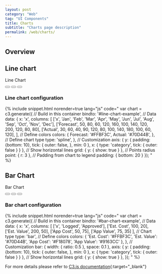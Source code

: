 ```yaml
---
layout: post
category: "Web"
tag: "UI Components"
title: Charts
subtitle: "Charts page description"
permalink: /web/charts/
---
```



<!-- Load c3.css -->
<link href="{{ site.baseurl }}/c3-charts/c3.min.css" rel="stylesheet">

<!-- Load d3.js and c3.js -->
<script src="https://d3js.org/d3.v5.min.js"></script>
<script src="{{ site.baseurl }}/c3-charts/c3.min.js"></script>


## Overview

## Line chart

<div class="card">
  <!-- Card Header -->
  <div class="card-header">
    <div class="card-header-title">Line Chart</div>
    <div class="card-header-actions">
      <button class="button-icon" data-tooltip-top="Action title">
        <i class="icn icn-Filter-Sliders"></i>
      </button>
      <button class="button-icon" data-tooltip-top="Action title">
        <i class="icn icn-Refresh"></i>
      </button>
      <button class="button-icon" data-tooltip-top="Action title">
        <i class="icn icn-Open"></i>
      </button>
    </div>
  </div>
  <!-- Card Content -->
  <div class="card-content">
    <div id="line-chart-example"></div>
  </div>
</div>


<script type="text/javascript">
  var chart = c3.generate({
    bindto: '#line-chart-example',
    data: {
      x: 'x',
      columns: [
          ['x', 'Jan', 'Feb', 'Mar', 'Apr', 'May', 'Jun', 'Jul', 'Aug', 'Sep', 'Oct', 'Nov', 'Dec'],
          ['Forecast', 50, 80, 60, 120, 160, 100, 140, 120, 200, 120, 80, 80],
          ['Actual', 30, 60, 40, 90, 120, 80, 100, 140, 180, 100, 60, 120],
      ],
      colors: {
        Forecast: '#FFBF3C',
        Actual: '#70D44B',
      },
      type: 'spline',
    },
    axis: {
      y: {
        padding: {bottom: 10},
        tick: {
          outer: false,
        },
        min: 0
      },
      x: {
        type: 'category',
        tick: {
          outer: false
        }
      }
    },
    grid: {
      y: {
        show: true
      }
    },
    point: {
      r: 3
    },
    padding: {
      bottom: 20
    }
  });
</script>

<p></p>

### Line chart configuration

{% include snippet.html norender=true lang="js" code="
var chart = c3.generate({
  // Build in this container
  bindto: '#line-chart-example',
  // Data
  data: {
    x: 'x',
    columns: [
        ['x', 'Jan', 'Feb', 'Mar', 'Apr', 'May', 'Jun', 'Jul', 'Aug', 'Sep', 'Oct', 'Nov', 'Dec'],
        ['Forecast', 50, 80, 60, 120, 160, 100, 140, 120, 200, 120, 80, 80],
        ['Actual', 30, 60, 40, 90, 120, 80, 100, 140, 180, 100, 60, 120],
    ],
    // Define colors
    colors: {
      Forecast: '#FFBF3C',
      Actual: '#70D44B',
    },
    // Define chart type
    type: 'spline',
  },
  // Customization
  axis: {
    y: {
      padding: {bottom: 10},
      tick: {
        outer: false,
      },
      min: 0
    },
    x: {
      type: 'category',
      tick: {
        outer: false
      }
    }
  },
  // Show horizontal lines
  grid: {
    y: {
      show: true
    }
  },
  // Points radius
  point: {
    r: 3
  },
  // Padding from chart to legend
  padding: {
    bottom: 20
  }
});
" %}

## Bar Chart

<div class="card">
  <!-- Card Header -->
  <div class="card-header">
    <div class="card-header-title">Bar Chart</div>
    <div class="card-header-actions">
      <button class="button-icon" data-tooltip-top="Action title">
        <i class="icn icn-Filter-Sliders"></i>
      </button>
      <button class="button-icon" data-tooltip-top="Action title">
        <i class="icn icn-Refresh"></i>
      </button>
      <button class="button-icon" data-tooltip-top="Action title">
        <i class="icn icn-Open"></i>
      </button>
    </div>
  </div>
  <!-- Card Content -->
  <div class="card-content">
    <div id="bar-chart-example"></div>
  </div>
</div>
<script type="text/javascript">
  var chart = c3.generate({
    bindto: '#bar-chart-example',
    data: {
      x: 'x',
      columns: [
        ['x', 'Logged', 'Approved'],
        ['Est. Cost', 100, 20],
        ['Est. Value', 200, 50],
        ['App Cost', 50, 75],
        ['App Value', 75, 35]
      ],
      type: 'bar',
      colors: {
        'Est. Cost': '#FFBF3C',
        'Est. Value': '#70D44B',
        'App Cost': '#F18078',
        'App Value': '#9163CC'
      },
    },
    bar: {
      width: {
        ratio: 0.5
      },
      space: 0.1
    },
    axis: {
      y: {
        padding: {bottom: 10},
        tick: {
          outer: false,
        },
        min: 0
      },
      x: {
        type: 'category',
        tick: {
          outer: false
        }
      }
    },
    // Show horizontal lines
    grid: {
      y: {
        show: true
      }
    },
  });

</script>


<p></p>

### Bar chart configuration

{% include snippet.html norender=true lang="js" code="
var chart = c3.generate({
  // Build in this container
  bindto: '#bar-chart-example',
  // Data
  data: {
    x: 'x',
    columns: [
      ['x', 'Logged', 'Approved'],
      ['Est. Cost', 100, 20],
      ['Est. Value', 200, 50],
      ['App Cost', 50, 75],
      ['App Value', 75, 35]
    ],
    // Chart type
    type: 'bar',
    // Define colors
    colors: {
      'Est. Cost': '#FFBF3C',
      'Est. Value': '#70D44B',
      'App Cost': '#F18078',
      'App Value': '#9163CC'
    },
  },
  // Customization
  bar: {
    width: {
      ratio: 0.5
    },
    space: 0.1
  },
  axis: {
    y: {
      padding: {bottom: 10},
      tick: {
        outer: false,
      },
      min: 0
    },
    x: {
      type: 'category',
      tick: {
        outer: false
      }
    }
  },
  // Show horizontal lines
  grid: {
    y: {
      show: true
    }
  },
});
" %}

For more details please refer to [C3.js documentation](https://c3js.org){:target="_blank"}

